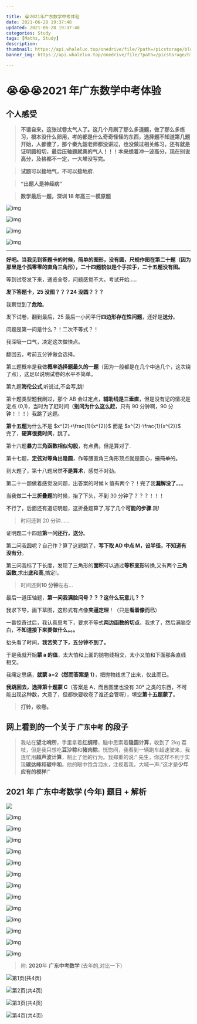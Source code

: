 ```yaml
---

title: 😭2021年广东数学中考体验
date: 2021-06-28 19:37:48
updated: 2021-06-28 19:37:48
categories: Study
tags: [Maths, Study]
description:
thumbnail: https://api.whaleluo.top/onedrive/file/?path=/picstorage/blog/old/20210629014311.png
banner_img: https://api.whaleluo.top/onedrive/file/?path=/picstorage/blog/old/20210629014311.png

---
```


# 😭😭😭2021 年广东数学中考体验

## 个人感受

> **不请自来，这张试卷太气人了。这几个月刷了那么多道题，做了那么多练习，根本没什么卵用，考的都是什么奇奇怪怪的东西，选择题不知道第几题开始，人都傻了，那个秦九韶老师都没讲过，也没做过相关练习，还有就是证明圆相切，最后压轴题就真的气人！！！本来想着冲一波高分，现在别说高分，及格都不一定，一大堆没写完。**

> **试题可以接地气，不可以接地府**.

> **“出题人是神经病”**

> **数学最后一题，深圳 18 年高三一模原题**

![img](https://api.whaleluo.top/onedrive/file/?path=/picstorage/blog/old/20210629023311.jpeg)

![img](https://api.whaleluo.top/onedrive/file/?path=/picstorage/blog/old/20210629023333.jpeg)

![img](https://api.whaleluo.top/onedrive/file/?path=/picstorage/blog/old/20210629023357.jpeg)

![img](https://api.whaleluo.top/onedrive/file/?path=/picstorage/blog/old/20210629023434.jpeg)

---

**好吧。当我见到答题卡的时候，简单的图形，没有圆，尺规作图在第二十题（因为那里是个孤零零的直角三角形），二十四题貌似是个手拉手，二十五题没有图。**

等到试卷发下来，通览全卷，问题感觉不大。考试开始…..

**发下答题卡，25 没图？？？24 没圆？？？**

我察觉到了**危险**。

发下试卷，翻到最后，25 最后一小问平行**四边形存在性问题**，还好是**送分**。

问题是第一问是什么？！二次不等式？！

我深吸一口气，决定这次做快点。

翻回去，考前五分钟做会选择。

第三题概率是我做**概率选择题最久的一题**（因为一般都是在几个中选几个，这次绕了点），这足以说明试卷的水平不简单。

第九题**海伦公式**,听说过,不会写,跳!

第十题类型题我刷过，那个 AB 会过定点，**辅助线是三垂直**，但是没有记的情况是定点 (0,1)，当时为了赶时间（**别问为什么这么赶**，只有 90 分钟啊，90 分钟！！！）我跳了这题。

**第十五题**为什么不是 $x^{2}+\frac{1}{x^{2}}$ 而是 $x^{2}-\frac{1}{x^{2}}$  
完了，**硬算很费时间**，跳了。

第十六题**暴力三角函数相似勾股**，有点费。但是算对了.

第十七题，**定弦对等角出隐圆**，作等腰直角三角形顶点就是圆心，~~挺简单的~~。

到大题了，第十八题居然**不是算术**，感觉不对劲。

第二十一题做着感觉没问题，出答案的时候 k 值有两个？！完了我**漏解没了**。。。

当我做**二十三折叠题**的时候，抬了下头，不到 30 分钟了？？？！！！

不行了，后面还有道证明题，这折叠题算了,写了几个**可能的步骤**.跳!

> 时间还剩 20 分钟……

证明题二十四题**第一问还行，送分**。

第二问我圆呢？自己作？算了这题跳了，**写下取 AD 中点 M，设半径，不知道有没有分**。

第三问我标了下长度，发现了三角形的**面积**可以通过**等积变形**转换,又有两个**三角函数**,求出**底和高**,搞定!。

> 时间还剩**10 分钟**左右…

最后一道压轴题，**第一问我满脸问号？？？这什么玩意儿？？**

我求下导，画下草图，这形式有点像**夹逼定理**！（只是**看着像而已**）

一番惊奇过后，我认真思考下，要求不等式**两边函数的切点**，我求了，然后满脑空白，**不知道接下来要做什么。。。**

抬头看了时间，**我苦笑了下，五分钟不到了。**

于是我就开始**蒙 a 的值**，太大怕和上面的抛物线相交，太小又怕和下面那条直线相交。

我痛定思痛，**就蒙 a=2（然而答案是 1）**，把抛物线求了出来，仅此而已。

**我跳回去，选择第十题蒙 C**（答案是 A，而且图里也没有 30° 之类的东西，不可能出现这种数，大意了，但都快要收卷了谁还会管呀），填空**第十五题蒙了**。

> **打铃，收卷。**

## 网上看到的一个关于 `广东中考` 的段子

> 我站在**望北哨所**，手里拿着**红绸带**，脑中思索着**隐圆计算**，收到了 2kg 荔枝，但是我只想吃**豆沙粽**和**猪肉粽**。恍惚间，我看到一辆跑车超速驶来，我连忙用**超声波计算**，制止了他的行为。我郑重的说:“ 先生，你这样不利于实现**碳达峰和碳中和**。他的眼中饱含泪水，注视着我，大喊一声:“这才是**少年应有的模样**!"

## **2021** 年 **广东中考数学** (**今年**) 题目 + 解析

![](https://api.whaleluo.top/onedrive/file/?path=/picstorage/blog/old/20210629015828.png)

![img](https://api.whaleluo.top/onedrive/file/?path=/picstorage/blog/old/20210629015859.png)

![img](https://api.whaleluo.top/onedrive/file/?path=/picstorage/blog/old/20210629015950.png)

![img](https://api.whaleluo.top/onedrive/file/?path=/picstorage/blog/old/20210629020000.png)

![img](https://api.whaleluo.top/onedrive/file/?path=/picstorage/blog/old/20210629020011.png)

![img](https://api.whaleluo.top/onedrive/file/?path=/picstorage/blog/old/20210629020026.png)

![img](https://api.whaleluo.top/onedrive/file/?path=/picstorage/blog/old/20210629020045.png)

![img](https://api.whaleluo.top/onedrive/file/?path=/picstorage/blog/old/20210629020057.png)

![img](https://api.whaleluo.top/onedrive/file/?path=/picstorage/blog/old/20210629020109.png)

![img](https://api.whaleluo.top/onedrive/file/?path=/picstorage/blog/old/20210629020123.png)

![img](https://api.whaleluo.top/onedrive/file/?path=/picstorage/blog/old/20210629020134.png)

![img](https://api.whaleluo.top/onedrive/file/?path=/picstorage/blog/old/20210629020207.png)

![img](https://api.whaleluo.top/onedrive/file/?path=/picstorage/blog/old/20210629020229.png)

![img](https://api.whaleluo.top/onedrive/file/?path=/picstorage/blog/old/20210629020320.png)

> 附: **2020**年 **广东中考数学** (去年的,对比一下)

![第1页(共4页)](https://api.whaleluo.top/onedrive/file/?path=/picstorage/blog/old/20210629014918.jpg)

![第2页(共4页)](https://api.whaleluo.top/onedrive/file/?path=/picstorage/blog/old/20210629014936.jpg)

![第3页(共4页)](https://api.whaleluo.top/onedrive/file/?path=/picstorage/blog/old/20210629015036.jpg)

![第4页(共4页)](https://api.whaleluo.top/onedrive/file/?path=/picstorage/blog/old/20210629015051.jpeg)
